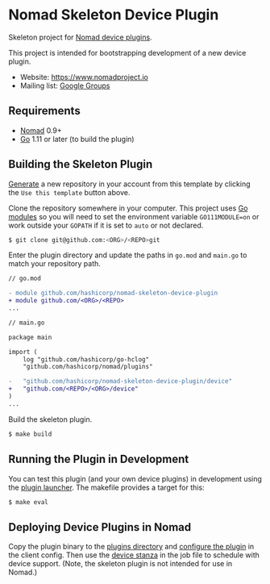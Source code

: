 Nomad Skeleton Device Plugin
==================

Skeleton project for [Nomad device plugins](https://www.nomadproject.io/docs/internals/plugins/devices.html).

This project is intended for bootstrapping development of a new device plugin.

- Website: https://www.nomadproject.io
- Mailing list: [Google Groups](http://groups.google.com/group/nomad-tool)

Requirements
------------

- [Nomad](https://www.nomadproject.io/downloads.html) 0.9+
- [Go](https://golang.org/doc/install) 1.11 or later (to build the plugin)

Building the Skeleton Plugin
---------------------
[Generate](https://github.com/hashicorp/nomad-skeleton-device-plugin/generate)
a new repository in your account from this template by clicking the `Use this
template` button above.

Clone the repository somewhere in your computer. This project uses
[Go modules](https://blog.golang.org/using-go-modules) so you will need to set
the environment variable `GO111MODULE=on` or work outside your `GOPATH` if it
is set to `auto` or not declared.

```sh
$ git clone git@github.com:<ORG>/<REPO>git
```

Enter the plugin directory and update the paths in `go.mod` and `main.go` to
match your repository path.

```diff
// go.mod

- module github.com/hashicorp/nomad-skeleton-device-plugin
+ module github.com/<ORG>/<REPO>
...
```

```diff
// main.go

package main

import (
    log "github.com/hashicorp/go-hclog"
    "github.com/hashicorp/nomad/plugins"

-   "github.com/hashicorp/nomad-skeleton-device-plugin/device"
+   "github.com/<REPO>/<ORG>/device"
)
...
```

Build the skeleton plugin.

```sh
$ make build
```

Running the Plugin in Development
---------------------

You can test this plugin (and your own device plugins) in development using the
[plugin launcher](https://github.com/hashicorp/nomad/tree/master/plugins/shared/cmd/launcher). The makefile provides
a target for this:

```sh
$ make eval
```

Deploying Device Plugins in Nomad
----------------------

Copy the plugin binary to the
[plugins directory](https://www.nomadproject.io/docs/configuration/index.html#plugin_dir) and
[configure the plugin](https://www.nomadproject.io/docs/configuration/plugin.html) in the client config. Then use the
[device stanza](https://www.nomadproject.io/docs/job-specification/device.html) in the job file to schedule with
device support. (Note, the skeleton plugin is not intended for use in Nomad.)
